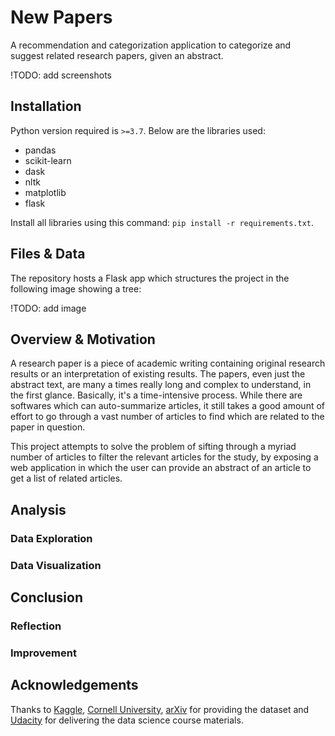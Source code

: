 # New Papers
A recommendation and categorization application to categorize and suggest related research papers, given an abstract.

!TODO: add screenshots

## Installation

Python version required is `>=3.7`. Below are the libraries used:

* pandas
* scikit-learn
* dask
* nltk
* matplotlib
* flask

Install all libraries using this command: `pip install -r requirements.txt`.

## Files & Data

The repository hosts a Flask app which structures the project in the following image showing a tree:

!TODO: add image

## Overview & Motivation

A research paper is a piece of academic writing containing original research results or an interpretation of existing results. The papers, even just the abstract text, are many a times really long and complex to understand, in the first glance. Basically, it's a time-intensive process. While there are softwares which can auto-summarize articles, it still takes a good amount of effort to go through a vast number of articles to find which are related to the paper in question.

This project attempts to solve the problem of sifting through a myriad number of articles to filter the relevant articles for the study, by exposing a web application in which the user can provide an abstract of an article to get a list of related articles.

## Analysis

### Data Exploration

### Data Visualization

## Conclusion

### Reflection

### Improvement

## Acknowledgements

Thanks to [Kaggle](https://www.kaggle.com/), [Cornell University](https://www.kaggle.com/Cornell-University), [arXiv](https://arxiv.org) for providing the dataset and [Udacity](https://www.udacity.com/) for delivering the data science course materials.
